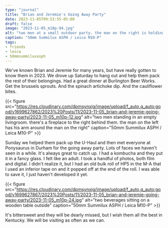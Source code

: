 ```yaml
---
type: "journal"
title: "Brian and Jeremie's Going Away Party"
date: 2023-11-05T09:53:55-05:00
draft: false
image: "2023-11-05_m10p-94.jpg"
alt: "two men at a small outdoor party. the man on the right is holding a pint of beer with his arm around the man on the left"
caption: "50mm Summilux ASPH / Leica M10-P"
tags:
- friends
- leica
- 50mmsummiluxasph
---
```


We've known Brian and Jeremie for many years, but have really gotten to know them in 2023. We drove up Saturday to hang out and help them pack the rest of their belongings. Had a great dinner at Burlington Beer Works. Get the brussels sprouts. And the spinach artichoke dip. And the cauliflower bites. 

{{< figure src="https://res.cloudinary.com/dpmsynxig/image/upload/f_auto,q_auto:good/v1699627862/2023%20Posts/11/2023-11-05_brian-and-jeremie-going-away-party/2023-11-05_m10p-12.jpg" alt="two men standing in an empty livingroom. there's a fireplace to the right behind them. the man on the left has his arm around the man on the right" caption="50mm Summilux ASPH / Leica M10-P" >}}

Sunday we helped them pack up the U-Haul and then met everyone at Ponysaurus in Durham for the going away party. Lots of faces we haven't seen in a while. It's always great to catch up. I had a kombucha and they put it in a fancy glass. I felt like an adult. I took a handful of photos, both film and digital. I didn't realize it, but I had an old bulk roll of HP5 in the M-A that I used an inferior tape on and it popped off at the end of the roll. I was able to save it, I just haven't developed it yet. 

{{< figure src="https://res.cloudinary.com/dpmsynxig/image/upload/f_auto,q_auto:good/v1699627867/2023%20Posts/11/2023-11-05_brian-and-jeremie-going-away-party/2023-11-05_m10p-24.jpg" alt="two beverages sitting on a wooden table outside" caption="50mm Summilux ASPH / Leica M10-P" >}}

It's bittersweet and they will be dearly missed, but I wish them all the best in Kentucky. We will be visiting as often as we can.
